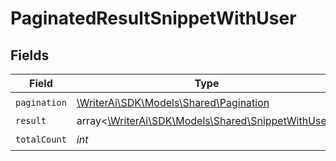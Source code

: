 # PaginatedResultSnippetWithUser


## Fields

| Field                                                                                        | Type                                                                                         | Required                                                                                     | Description                                                                                  |
| -------------------------------------------------------------------------------------------- | -------------------------------------------------------------------------------------------- | -------------------------------------------------------------------------------------------- | -------------------------------------------------------------------------------------------- |
| `pagination`                                                                                 | [\WriterAi\SDK\Models\Shared\Pagination](../../Models/Shared/Pagination.md)                  | :heavy_check_mark:                                                                           | N/A                                                                                          |
| `result`                                                                                     | array<[\WriterAi\SDK\Models\Shared\SnippetWithUser](../../Models/Shared/SnippetWithUser.md)> | :heavy_minus_sign:                                                                           | N/A                                                                                          |
| `totalCount`                                                                                 | *int*                                                                                        | :heavy_check_mark:                                                                           | N/A                                                                                          |